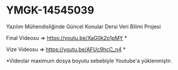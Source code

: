 # YMGK-14545039

Yazılım Mühendisliğinde Güncel Konular Dersi
Veri Bilimi Projesi


Final Videosu => https://youtu.be/XaG0k2o1pMY *

Vize Videosu => https://youtu.be/AFUc9hcC_n4 *


*Videolar maximum dosya boyutu sebebiyle Youtube'a yüklenmiştir.
